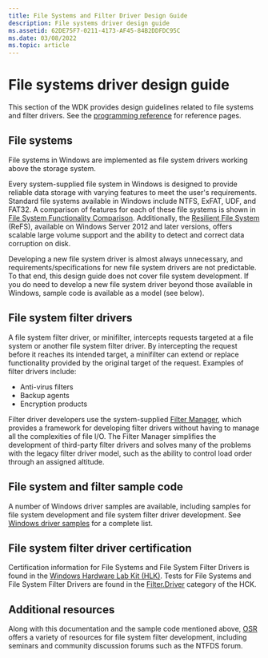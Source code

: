 ```yaml
---
title: File Systems and Filter Driver Design Guide
description: File systems driver design guide
ms.assetid: 62DE75F7-0211-4173-AF45-84B2DDFDC95C
ms.date: 03/08/2022
ms.topic: article
---
```


# File systems driver design guide

This section of the WDK provides design guidelines related to file systems and filter drivers. See the [programming reference](/windows-hardware/drivers/ddi/_ifsk/) for reference pages.

## File systems

File systems in Windows are implemented as file system drivers working above the storage system.

Every system-supplied file system in Windows is designed to provide reliable data storage with varying features to meet the user's requirements. Standard file systems available in Windows include NTFS, ExFAT, UDF, and FAT32. A comparison of features for each of these file systems is shown in [File System Functionality Comparison](/windows/desktop/FileIO/filesystem-functionality-comparison). Additionally, the [Resilient File System](/windows-server/storage/refs/refs-overview) (ReFS), available on Windows Server 2012 and later versions, offers scalable large volume support and the ability to detect and correct data corruption on disk.

Developing a new file system driver is almost always unnecessary, and requirements/specifications for new file system drivers are not predictable. To that end, this design guide does not cover file system development. If you do need to develop a new file system driver beyond those available in Windows, sample code is available as a model (see below).

## File system filter drivers

A file system filter driver, or minifilter, intercepts requests targeted at a file system or another file system filter driver. By intercepting the request before it reaches its intended target, a minifilter can extend or replace functionality provided by the original target of the request. Examples of filter drivers include:

- Anti-virus filters
- Backup agents
- Encryption products

Filter driver developers use the system-supplied [Filter Manager](./filter-manager-concepts.md), which provides a framework for developing filter drivers without having to manage all the complexities of file I/O. The Filter Manager simplifies the development of third-party filter drivers and solves many of the problems with the legacy filter driver model, such as the ability to control load order through an assigned altitude.

## File system and filter sample code

A number of Windows driver samples are available, including samples for file system development and file system filter driver development. See [Windows driver samples](../samples/index.md) for a complete list.

## File system filter driver certification

Certification information for File Systems and File System Filter Drivers is found in the [Windows Hardware Lab Kit (HLK)](https://go.microsoft.com/fwlink/p/?LinkId=733613). Tests for File Systems and File System Filter Drivers are found in the [Filter.Driver](/previous-versions/windows/hardware/hck/jj124779(v=vs.85)) category of the HCK.

## Additional resources

Along with this documentation and the sample code mentioned above, [OSR](https://go.microsoft.com/fwlink/p/?linkid=50692) offers a variety of resources for file system filter development, including seminars and community discussion forums such as the NTFDS forum.

